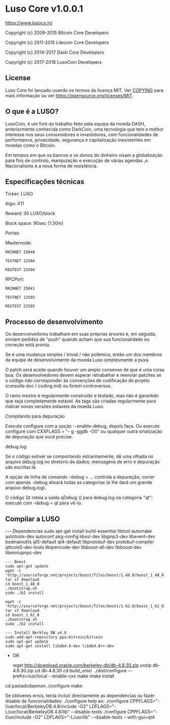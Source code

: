 Luso Core v1.0.0.1
===============================

https://www.lusoco.in/

Copyright (c) 2009-2015 Bitcoin Core Developers

Copyright (c) 2011-2015 Litecoin Core Developers

Copyright (c) 2014-2017 Dash Core Developers

Copyright (c) 2017-2018 LusoCoin Developers


License
-------

Luso Core foi lançado usando os termos de licença MIT. Ver [COPYING](COPYING) para mais informação ou ver https://opensource.org/licenses/MIT.


O que é a LUSO?
-------
LusoCoin, é um fork do trabalho feito pela equipa da moeda DASH, anteriormente conhecida como DarkCoin, uma tecnologia que tem o melhor interesse nos seus consumidores e investidores, com funcionalidades de performance, privacidade, segurança e capitalização inexistentes em moedas como o Bitcoin.

Em tempos em que os bancos e os donos do dinheiro visam a globalização para fins de controlo, manipulação e execução de várias agendas ,o Nacionalismo é a nova forma de resistência.

Especificações técnicas
-------
Ticker: LUSO

Algo: X11

Reward: 30 LUSO/block

Block space: 90sec (1:30m)

Portas:

  Masternode:

    MAINNET 25040

    TESTNET 12504

    REGTEST 22504

  RPCPort:

    MAINNET 25041

    TESTNET 12505

    REGTEST 22505


Processo de desenvolvimento
-------
  Os desenvolvedores trabalham em suas próprias árvores e, em seguida, enviam pedidos de "push" quando acham que sua funcionalidade ou correção está pronta.

  Se é uma mudança simples / trivial / não polêmica, então um dos membros da equipe de desenvolvimento da moeda Luso simplesmente a puxa.

  O patch será aceite quando houver um amplo consenso de que é uma coisa boa. Os desenvolvedores devem esperar retrabalhar e reenviar patches se o código não corresponder às convenções de codificação do projeto (consulte doc / coding.md) ou forem controversos.

  O ramo mestre é regularmente construído e testado, mas não é garantido que seja completamente estável. As tags são criadas regularmente para indicar novas versões estaveis da moeda Luso.

  Compilando para depuração

  Execute configure com a opção --enable-debug, depois faça. Ou execute configure com CXXFLAGS = "- g -ggdb -O0" ou qualquer outra sinalização de depuração que você precise.

  debug.log

  Se o código estiver se comportando estranhamente, dê uma olhada no arquivo debug.log no diretório de dados; mensagens de erro e depuração são escritas lá.

  A opção de linha de comando -debug = ... controla a depuração; correr com apenas -debug ativará todas as categorias (e lhe dará um grande arquivo debug.log).

  O código Qt roteia a saída qDebug () para debug.log na categoria "qt": execute com -debug = qt para vê-lo.


Compilar a LUSO
-------

  --- Dependencias
    sudo apt-get install build-essential libtool automake autotools-dev autoconf pkg-config libssl-dev libgmp3-dev libevent-dev bsdmainutils qt5-default qt4-default libprotobuf-dev protobuf-compiler qttools5-dev-tools libqrencode-dev libboost-all-dev libboost-dev libminiupnpc-dev

    --- Boost
    sudo apt-get update
    wget -c 'http://sourceforge.net/projects/boost/files/boost/1.48.0/boost_1_48_0.tar.bz2/download'
    tar xf download
    cd boost_1_48_0
    ./bootstrap.sh
    sudo ./b2 install

    wget -c 'http://sourceforge.net/projects/boost/files/boost/1.62.0/boost_1_62_0.tar.bz2/download'
    tar xf download
    cd boost_1_62_0
    ./bootstrap.sh
    sudo ./b2 install

    --- Install Berkley DB v4.8
    sudo add-apt-repository ppa:bitcoin/bitcoin
    sudo apt-get update
    sudo apt-get install libdb4.8-dev libdb4.8++-dev

 - OR

    wget http://download.oracle.com/berkeley-db/db-4.8.30.zip
    unzip db-4.8.30.zip
    cd db-4.8.30
    cd build_unix/
    ../dist/configure --prefix=/usr/local --enable-cxx
    make
    make install

cd pastadodaemon
./configure
make

Se obtiveres erros, tenta incluir directamente as dependencias ou fazer disable de funcionalidades:
./configure help
ex:
  ./configure CPPFLAGS="-I/usr/local/BerkeleyDB.4.8/include -O2" LDFLAGS="-L/usr/local/BerkeleyDB.4.8/lib" --disable-tests
  ./configure CPPFLAGS="-I/usr/include -O2" LDFLAGS="-L/usr/lib" --disable-tests --with-gui=qt4
